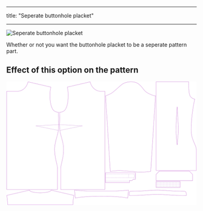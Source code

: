 ***

title: "Seperate buttonhole placket"

***

![Seperate buttonhole placket](seperatebuttonholeplacket.svg)

Whether or not you want the buttonhole placket to be a seperate pattern part.

## Effect of this option on the pattern

![This image shows the effect of this option by superimposing several variants that have a different value for this option](simone_seperatebuttonholeplacket_sample.svg "Effect of this option on the pattern")
